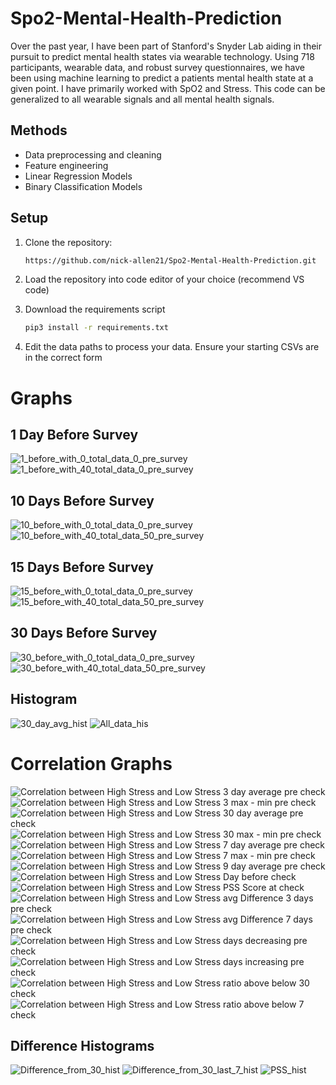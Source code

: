 # Spo2-Mental-Health-Prediction
Over the past year, I have been part of Stanford's Snyder Lab aiding in their pursuit to predict mental health states via wearable technology. Using 718 participants, wearable data, and robust survey questionnaires, we have been using machine learning to predict a patients mental health state at a given point. I have primarily worked with SpO2 and Stress. This code can be generalized to all wearable signals and all mental health signals. 
## Methods
- Data preprocessing and cleaning
- Feature engineering 
- Linear Regression Models
- Binary Classification Models
## Setup
1. Clone the repository:
    ```sh
    https://github.com/nick-allen21/Spo2-Mental-Health-Prediction.git
    ```
2. Load the repository into code editor of your choice (recommend VS code)

3. Download the requirements script
    ```sh
    pip3 install -r requirements.txt
    ```
4. Edit the data paths to process your data. Ensure your starting CSVs are in the correct form



# Graphs

## 1 Day Before Survey
![1_before_with_0_total_data_0_pre_survey](graphs/1_before_with_0_total_data_0_pre_survey.png)
![1_before_with_40_total_data_0_pre_survey](graphs/1_before_with_40_total_data_0_pre_survey.png)

## 10 Days Before Survey
![10_before_with_0_total_data_0_pre_survey](graphs/10_before_with_0_total_data_0_pre_survey.png)
![10_before_with_40_total_data_50_pre_survey](graphs/10_before_with_40_total_data_50_pre_survey.png)

## 15 Days Before Survey
![15_before_with_0_total_data_0_pre_survey](graphs/15_before_with_0_total_data_0_pre_survey.png)
![15_before_with_40_total_data_50_pre_survey](graphs/15_before_with_40_total_data_50_pre_survey.png)

## 30 Days Before Survey
![30_before_with_0_total_data_0_pre_survey](graphs/30_before_with_0_total_data_0_pre_survey.png)
![30_before_with_40_total_data_50_pre_survey](graphs/30_before_with_40_total_data_50_pre_survey.png)

## Histogram
![30_day_avg_hist](graphs/30_day_avg_hist.png)
![All_data_his](graphs/All_data_his.png)

# Correlation Graphs

![Correlation between High Stress and Low Stress 3 day average pre check](graphs/Correlation%20between%20High%20Stress%20and%20Low%20Stress%203%20day%20average%20pre%20check.png)
![Correlation between High Stress and Low Stress 3 max - min pre check](graphs/Correlation%20between%20High%20Stress%20and%20Low%20Stress%203%20max%20-%20min%20pre%20check.png)
![Correlation between High Stress and Low Stress 30 day average pre check](graphs/Correlation%20between%20High%20Stress%20and%20Low%20Stress%2030%20day%20average%20pre%20check.png)
![Correlation between High Stress and Low Stress 30 max - min pre check](graphs/Correlation%20between%20High%20Stress%20and%20Low%20Stress%2030%20max%20-%20min%20pre%20check.png)
![Correlation between High Stress and Low Stress 7 day average pre check](graphs/Correlation%20between%20High%20Stress%20and%20Low%20Stress%207%20day%20average%20pre%20check.png)
![Correlation between High Stress and Low Stress 7 max - min pre check](graphs/Correlation%20between%20High%20Stress%20and%20Low%20Stress%207%20max%20-%20min%20pre%20check.png)
![Correlation between High Stress and Low Stress 9 day average pre check](graphs/Correlation%20between%20High%20Stress%20and%20Low%20Stress%209%20day%20average%20pre%20check.png)
![Correlation between High Stress and Low Stress Day before check](graphs/Correlation%20between%20High%20Stress%20and%20Low%20Stress%20Day%20before%20check.png)
![Correlation between High Stress and Low Stress PSS Score at check](graphs/Correlation%20between%20High%20Stress%20and%20Low%20Stress%20PSS%20Score%20at%20check.png)
![Correlation between High Stress and Low Stress avg Difference 3 days pre check](graphs/Correlation%20between%20High%20Stress%20and%20Low%20Stress%20avg%20Difference%203%20days%20pre%20check.png)
![Correlation between High Stress and Low Stress avg Difference 7 days pre check](graphs/Correlation%20between%20High%20Stress%20and%20Low%20Stress%20avg%20Difference%207%20days%20pre%20check.png)
![Correlation between High Stress and Low Stress days decreasing pre check](graphs/Correlation%20between%20High%20Stress%20and%20Low%20Stress%20days%20decreasing%20pre%20check.png)
![Correlation between High Stress and Low Stress days increasing pre check](graphs/Correlation%20between%20High%20Stress%20and%20Low%20Stress%20days%20increasing%20pre%20check.png)
![Correlation between High Stress and Low Stress ratio above below 30 check](graphs/Correlation%20between%20High%20Stress%20and%20Low%20Stress%20ratio%20above%20below%2030%20check.png)
![Correlation between High Stress and Low Stress ratio above below 7 check](graphs/Correlation%20between%20High%20Stress%20and%20Low%20Stress%20ratio%20above%20below%207%20check.png)


## Difference Histograms
![Difference_from_30_hist](graphs/Difference_from_30_hist.png)
![Difference_from_30_last_7_hist](graphs/Difference_from_30_last_7_hist.png)
![PSS_hist](graphs/PSS_hist.png)
